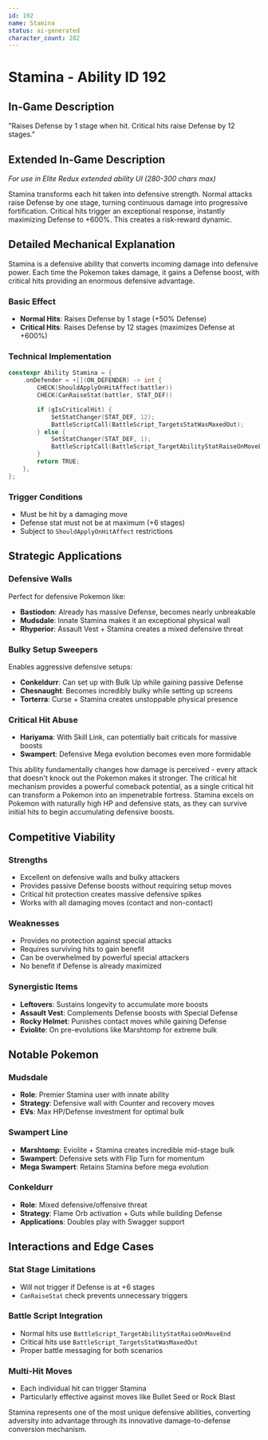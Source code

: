 ```yaml
---
id: 192
name: Stamina
status: ai-generated
character_count: 282
---
```


# Stamina - Ability ID 192

## In-Game Description
"Raises Defense by 1 stage when hit. Critical hits raise Defense by 12 stages."

## Extended In-Game Description
*For use in Elite Redux extended ability UI (280-300 chars max)*

Stamina transforms each hit taken into defensive strength. Normal attacks raise Defense by one stage, turning continuous damage into progressive fortification. Critical hits trigger an exceptional response, instantly maximizing Defense to +600%. This creates a risk-reward dynamic.

## Detailed Mechanical Explanation

Stamina is a defensive ability that converts incoming damage into defensive power. Each time the Pokemon takes damage, it gains a Defense boost, with critical hits providing an enormous defensive advantage.

### Basic Effect
- **Normal Hits**: Raises Defense by 1 stage (+50% Defense)
- **Critical Hits**: Raises Defense by 12 stages (maximizes Defense at +600%)

### Technical Implementation
```cpp
constexpr Ability Stamina = {
    .onDefender = +[](ON_DEFENDER) -> int {
        CHECK(ShouldApplyOnHitAffect(battler))
        CHECK(CanRaiseStat(battler, STAT_DEF))

        if (gIsCriticalHit) {
            SetStatChanger(STAT_DEF, 12);
            BattleScriptCall(BattleScript_TargetsStatWasMaxedOut);
        } else {
            SetStatChanger(STAT_DEF, 1);
            BattleScriptCall(BattleScript_TargetAbilityStatRaiseOnMoveEnd);
        }
        return TRUE;
    },
};
```

### Trigger Conditions
- Must be hit by a damaging move
- Defense stat must not be at maximum (+6 stages)
- Subject to `ShouldApplyOnHitAffect` restrictions

## Strategic Applications

### Defensive Walls
Perfect for defensive Pokemon like:
- **Bastiodon**: Already has massive Defense, becomes nearly unbreakable
- **Mudsdale**: Innate Stamina makes it an exceptional physical wall
- **Rhyperior**: Assault Vest + Stamina creates a mixed defensive threat

### Bulky Setup Sweepers
Enables aggressive defensive setups:
- **Conkeldurr**: Can set up with Bulk Up while gaining passive Defense
- **Chesnaught**: Becomes incredibly bulky while setting up screens
- **Torterra**: Curse + Stamina creates unstoppable physical presence

### Critical Hit Abuse
- **Hariyama**: With Skill Link, can potentially bait criticals for massive boosts
- **Swampert**: Defensive Mega evolution becomes even more formidable

This ability fundamentally changes how damage is perceived - every attack that doesn't knock out the Pokemon makes it stronger. The critical hit mechanism provides a powerful comeback potential, as a single critical hit can transform a Pokemon into an impenetrable fortress. Stamina excels on Pokemon with naturally high HP and defensive stats, as they can survive initial hits to begin accumulating defensive boosts.

## Competitive Viability

### Strengths
- Excellent on defensive walls and bulky attackers
- Provides passive Defense boosts without requiring setup moves
- Critical hit protection creates massive defensive spikes
- Works with all damaging moves (contact and non-contact)

### Weaknesses
- Provides no protection against special attacks
- Requires surviving hits to gain benefit
- Can be overwhelmed by powerful special attackers
- No benefit if Defense is already maximized

### Synergistic Items
- **Leftovers**: Sustains longevity to accumulate more boosts
- **Assault Vest**: Complements Defense boosts with Special Defense
- **Rocky Helmet**: Punishes contact moves while gaining Defense
- **Eviolite**: On pre-evolutions like Marshtomp for extreme bulk

## Notable Pokemon

### Mudsdale
- **Role**: Premier Stamina user with innate ability
- **Strategy**: Defensive wall with Counter and recovery moves
- **EVs**: Max HP/Defense investment for optimal bulk

### Swampert Line
- **Marshtomp**: Eviolite + Stamina creates incredible mid-stage bulk
- **Swampert**: Defensive sets with Flip Turn for momentum
- **Mega Swampert**: Retains Stamina before mega evolution

### Conkeldurr
- **Role**: Mixed defensive/offensive threat
- **Strategy**: Flame Orb activation + Guts while building Defense
- **Applications**: Doubles play with Swagger support

## Interactions and Edge Cases

### Stat Stage Limitations
- Will not trigger if Defense is at +6 stages
- `CanRaiseStat` check prevents unnecessary triggers

### Battle Script Integration
- Normal hits use `BattleScript_TargetAbilityStatRaiseOnMoveEnd`
- Critical hits use `BattleScript_TargetsStatWasMaxedOut`
- Proper battle messaging for both scenarios

### Multi-Hit Moves
- Each individual hit can trigger Stamina
- Particularly effective against moves like Bullet Seed or Rock Blast

Stamina represents one of the most unique defensive abilities, converting adversity into advantage through its innovative damage-to-defense conversion mechanism.
